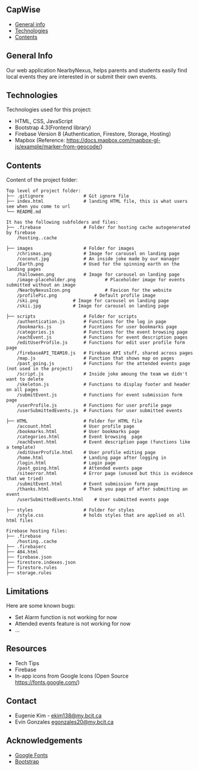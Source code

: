## CapWise
* [General info](#general-info)
* [Technologies](#technologies)
* [Contents](#content)

## General Info
Our web application NearbyNexus, helps parents and students
easily find local events they are interested in or submit their own events.

## Technologies
Technologies used for this project:
- HTML, CSS, JavaScript
- Bootstrap 4.3(Frontend library)
- Firebase Version 8 (Authentication, Firestore, Storage, Hosting)
- Mapbox (Reference: https://docs.mapbox.com/mapbox-gl-js/example/marker-from-geocode/)

## Contents
Content of the project folder:
```
Top level of project folder:
├── .gitignore               # Git ignore file
├── index.html               # landing HTML file, this is what users see when you come to url
└── README.md

It has the following subfolders and files:
├── .firebase                # Folder for hosting cache autogenerated by firebase
	/hosting..cache

├── images                   # Folder for images
    /chrismas.png			 # Image for carousel on landing page
    /coconut.jpg			 # An inside joke made by our manager
    /Earth.png			 	 # Used for the spinning earth on the landing pages
    /halloween.png			 # Image for carousel on landing page
    /image-placeholder.png			 # Placeholder image for events submitted without an image
    /NearbyNexusIcon.png			 # Favicon for the website
    /profilePic.png 			 # Default profile image
    /ski.png 			 # Image for carousel on landing page
    /skii.jpg  			 # Image for carousel on landing page

├── scripts                  # Folder for scripts
    /authentication.js		 # Functions for the log in page
    /bookmarks.js			 # Fucntions for user bookmarks page
    /categories.js			 # Functions for the event browsing page
    /eachEvent.js			 # Functions for event description pages
    /editUserProfile.js		 # Functions for edit user profile form page
    /firebaseAPI_TEAM10.js   # Firebase API stuff, shared across pages
    /map.js					 # Function that shows map on pages
    /past_going.js			 # Functions for the attended events page (not used in the project)
    /script.js				 # Inside joke amoung the team we didn't want to delete
    /skeleton.js			 # Functions to display footer and header on all pages
    /submitEvent.js 		 # Functions for event submission form page
    /userProfile.js			 # Functions for user profile page
    /userSubmittedEvents.js	 # Functions for user submitted events

├── HTML                     # Folder for HTML file
    /account.html			 # User profile page
    /bookmarks.html			 # User bookmarks page
    /categories.html		 # Event browsing  page
    /eachEvent.html			 # Event description page (functions like a template)
    /editUserProfile.html	 # User profile editing page
    /home.html				 # Landing page after logging in
    /login.html				 # Login page
    /past_going.html		 # Attended events page
	/siteerror.html			 # Error page (unused but this is evidence that we tried)
    /submitEvent.html		 # Event submission form page
    /thanks.html			 # Thank you page of after submitting an event
    /userSubmittedEvents.html	 # User submitted events page

├── styles                   # Folder for styles
    /style.css               # holds styles that are applied on all html files

Firebase hosting files:
├── .firebase
	/hosting..cache
├── .firebaserc
├── 404.html
├── firebase.json
├── firestore.indexes.json
├── firestore.rules
├── storage.rules
```
## Limitations
Here are some known bugs:
- Set Alarm function is not working for now
- Attended events feature is not working for now
- ...

## Resources
- Tech Tips
- Firebase
- In-app icons from Google Icons (Open Source https://fonts.google.com/)
## Contact 
* Eugenie Kim - ekim138@my.bcit.ca
* Evin Gonzales egonzales20@my.bcit.ca
## Acknowledgements 
* <a href="https://fonts.google.com/">Google Fonts</a>
* <a href="https://getbootstrap.com/">Bootstrap</a>